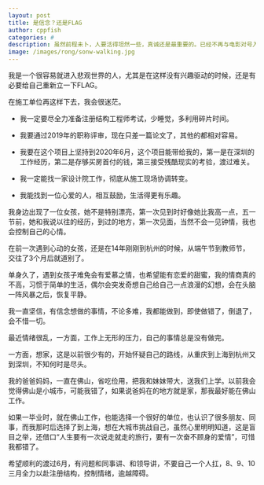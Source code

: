 ```yaml
---
layout: post
title: 是信念？还是FLAG
author: cppfish
categories: #
description: 虽然前程未卜，人要活得坦然一些，真诚还是最重要的。已经不再与电影对号入座了，开始觉得自己像电影中的某些小人物，又有很多小人物的影子。
image: /images/rong/sonw-walking.jpg
---
```


我是一个很容易就进入悲观世界的人，尤其是在这样没有兴趣驱动的时候，还是有必要给自己重新立一下FLAG。

在施工单位再这样下去，我会很迷茫。

- 我一定要尽全力准备注册结构工程师考试，少睡觉，多利用碎片时间。

- 我要通过2019年的职称评审，现在只差一篇论文了，其他的都相对容易。

- 我要在这个项目上坚持到2020年6月，这个项目能带给我的，第一是在深圳的工作经历，第二是存够买房首付的钱，第三接受残酷现实的考验，渡过难关。

- 我一定能找一家设计院工作，彻底从施工现场协调转变。

- 我能找到一位心爱的人，相互鼓励，生活得更有乐趣。

我身边出现了一位女孩，她不是特别漂亮，第一次见到时好像她比我高一点，五一节前，她和我说以往的经历，到过的地方，第一次见面，当然不会一见钟情，我也会控制自己的心情。

在前一次遇到心动的女孩，还是在14年刚刚到杭州的时候，从端午节到教师节，交往了3个月后就道别了。

单身久了，遇到女孩子难免会有爱慕之情，也希望能有恋爱的甜蜜，我的情商真的不高，习惯于简单的生活，偶尔会突发奇想自己给自己一点浪漫的幻想，会在头脑一阵风暴之后，恢复平静。

我一直坚信，有信念想做的事情，不论多难，我都能做到，即使做错了，倒退了，会不惜一切。

最近情绪很乱，一方面，工作上无形的压力，自己的事情总是没有做完。

一方面，想家，这是以前很少有的，开始怀疑自己的路线，从重庆到上海到杭州又到深圳，不知何时是尽头。

我的爸爸妈妈，一直在佛山，省吃俭用，把我和妹妹带大，送我们上学。以前我会觉得佛山是小城市，可能我错了，如果说爸妈在的地方就是家，那我最好能在佛山工作。

如果一毕业时，就在佛山工作，也能选择一个很好的单位，也认识了很多朋友、同事，而我那时后选择了到上海，想在大城市挑战自己，虽然心里明明知道，这是盲目之举，还借口“人生要有一次说走就走的旅行，要有一次奋不顾身的爱情”，可惜我都错了。

希望顺利的渡过6月，有问题和同事讲、和领导讲，不要自己一个人扛，8、9、10三月全力以赴注册结构，控制情绪，逾越障碍。



